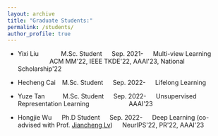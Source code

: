 ```yaml
---
layout: archive
title: "Graduate Students:"
permalink: /students/
author_profile: true
---
```

* Yixi Liu &#8195; &#8195; &#8194; M.Sc. Student &#8195; Sep. 2021- &#8195; Multi-view Learning &#8195; &#8195; &#8195; &#8195; &#8195; &#8195; ACM MM'22, IEEE TKDE'22, AAAI'23, National Scholarship'22
* Hecheng Cai &#8194; M.Sc. Student &#8195; Sep. 2022- &#8195; Lifelong Learning
* Yuze Tan &#8195; &#8194; &#160; M.Sc. Student &#8195; Sep. 2022- &#8195; Unsupervised Representation Learning&#8195; &#8195; &#8195; &#8195; &#8195; AAAI'23
* Hongjie Wu &#8194; &#160; Ph.D Student &#8195; Sep. 2022- &#8195; Deep Learning (co-advised with Prof. [Jiancheng Lv](https://cs.scu.edu.cn/info/1303/13767.htm)) &#8195; NeurIPS'22, PR'22, AAAI'23


 

  <!--
&#160; 空一格
&#8194; 空两格
&#8195; 空四格
注意：不要漏掉分号
-->
